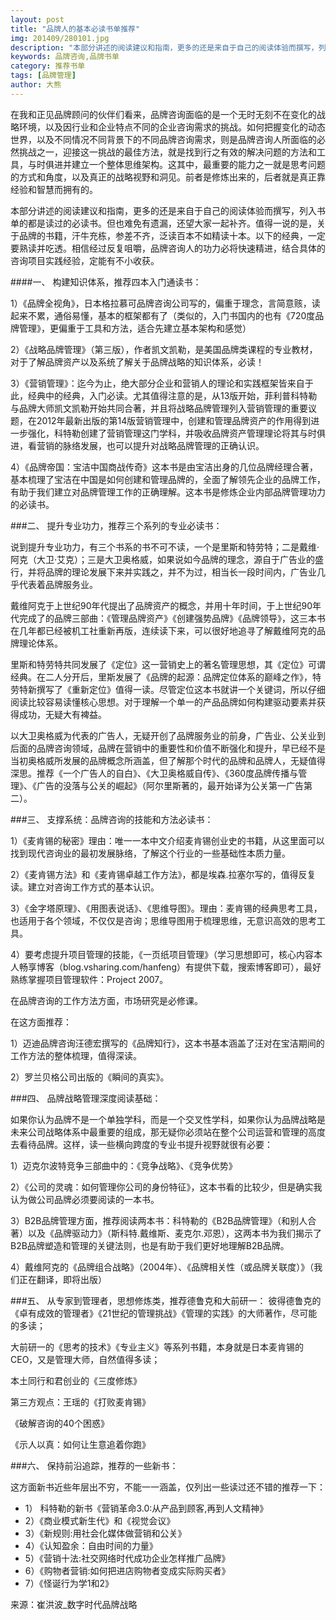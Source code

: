 ```yaml
---
layout: post
title: "品牌人的基本必读书单推荐"
img: 201409/280101.jpg
description: "本部分讲述的阅读建议和指南，更多的还是来自于自己的阅读体验而撰写，列入书单的都是读过的必读书。但也难免有遗漏，还望大家一起补齐。值得一说的是，关于品牌的书籍，汗牛充栋，参差不齐，泛读百本不如精读十本。以下的经典，一定要熟读并吃透。相信经过反复咀嚼，品牌咨询人的功力必将快速精进，结合具体的咨询项目实践经验，定能有不小收获。"
keywords: 品牌咨询,品牌书单
category: 推荐书单
tags: [品牌管理]
author: 大熊
---
```


在我和正见品牌顾问的伙伴们看来，品牌咨询面临的是一个无时无刻不在变化的战略环境，以及因行业和企业特点不同的企业咨询需求的挑战。如何把握变化的动态世界，以及不同情况不同背景下的不同品牌咨询需求，则是品牌咨询人所面临的必然挑战之一，迎接这一挑战的最佳方法，就是找到行之有效的解决问题的方法和工具，与时俱进并建立一个整体思维架构。这其中，最重要的能力之一就是思考问题的方式和角度，以及真正的战略视野和洞见。前者是修炼出来的，后者就是真正靠经验和智慧而拥有的。

本部分讲述的阅读建议和指南，更多的还是来自于自己的阅读体验而撰写，列入书单的都是读过的必读书。但也难免有遗漏，还望大家一起补齐。值得一说的是，关于品牌的书籍，汗牛充栋，参差不齐，泛读百本不如精读十本。以下的经典，一定要熟读并吃透。相信经过反复咀嚼，品牌咨询人的功力必将快速精进，结合具体的咨询项目实践经验，定能有不小收获。

####一、 构建知识体系，推荐四本入门通读书：

1）《品牌全视角》，日本格拉慕可品牌咨询公司写的，偏重于理念，言简意赅，读起来不累，通俗易懂，基本的框架都有了（类似的，入门书国内的也有《720度品牌管理》，更偏重于工具和方法，适合先建立基本架构和感觉）

2）《战略品牌管理》（第三版），作者凯文凯勒，是美国品牌类课程的专业教材，对于了解品牌资产以及系统了解关于品牌战略的知识体系，必读！

3）《营销管理》：迄今为止，绝大部分企业和营销人的理论和实践框架皆来自于此，经典中的经典，入门必读。尤其值得注意的是，从13版开始，菲利普科特勒与品牌大师凯文凯勒开始共同合著，并且将战略品牌管理列入营销管理的重要议题，在2012年最新出版的第14版营销管理中，创建和管理品牌资产的作用得到进一步强化，科特勒创建了营销管理这门学科，并吸收品牌资产管理理论将其与时俱进，看营销的脉络发展，也可以提升对战略品牌管理的正确认识。

4）《品牌帝国：宝洁中国商战传奇》这本书是由宝洁出身的几位品牌经理合著，基本梳理了宝洁在中国是如何创建和管理品牌的，全面了解领先企业的品牌工作，有助于我们建立对品牌管理工作的正确理解。这本书是修炼企业内部品牌管理功力的必读书。

###二、 提升专业功力，推荐三个系列的专业必读书：

说到提升专业功力，有三个书系的书不可不读，一个是里斯和特劳特；二是戴维·阿克（大卫·艾克）；三是大卫奥格威，如果说如今品牌的理念，源自于广告业的盛行，并将品牌的理论发展下来并实践之，并不为过，相当长一段时间内，广告业几乎代表着品牌服务业。

戴维阿克于上世纪90年代提出了品牌资产的概念，并用十年时间，于上世纪90年代完成了的品牌三部曲：《管理品牌资产》《创建强势品牌》《品牌领导》，这三本书在几年都已经被机工社重新再版，连续读下来，可以很好地追寻了解戴维阿克的品牌理论体系。

里斯和特劳特共同发展了《定位》这一营销史上的著名管理思想，其《定位》可谓经典。在二人分开后，里斯发展了《品牌的起源：品牌定位体系的巅峰之作》，特劳特新撰写了《重新定位》值得一读。尽管定位这本书就讲一个关键词，所以仔细阅读比较容易读懂核心思想。对于理解一个单一的产品品牌如何构建驱动要素并获得成功，无疑大有裨益。

以大卫奥格威为代表的广告人，无疑开创了品牌服务业的前身，广告业、公关业到后面的品牌咨询领域，品牌在营销中的重要性和价值不断强化和提升，早已经不是当初奥格威所发展的品牌概念所涵盖，但了解那个时代的品牌和品牌人，无疑值得深思。推荐《一个广告人的自白》、《大卫奥格威自传》、《360度品牌传播与管理》、《广告的没落与公关的崛起》（阿尔里斯著的，最开始译为公关第一广告第二）。

###三、 支撑系统：品牌咨询的技能和方法必读书：

1）《麦肯锡的秘密》理由：唯一一本中文介绍麦肯锡创业史的书籍，从这里面可以找到现代咨询业的最初发展脉络，了解这个行业的一些基础性本质力量。

2）《麦肯锡方法》和《麦肯锡卓越工作方法》，都是埃森.拉塞尔写的，值得反复读。建立对咨询工作方式的基本认识。

3）《金字塔原理》、《用图表说话》、《思维导图》。理由：麦肯锡的经典思考工具，也适用于各个领域，不仅仅是咨询；思维导图用于梳理思维，无意识高效的思考工具。

4）要考虑提升项目管理的技能，《一页纸项目管理》（学习思想即可，核心内容本人畅享博客（blog.vsharing.com/hanfeng）有提供下载，搜索博客即可），最好熟练掌握项目管理软件：Project 2007。

在品牌咨询的工作方法方面，市场研究是必修课。

在这方面推荐：

1）迈迪品牌咨询汪德宏撰写的《品牌知行》，这本书基本涵盖了汪对在宝洁期间的工作方法的整体梳理，值得深读。

2）罗兰贝格公司出版的《瞬间的真实》。

###四、 品牌战略管理深度阅读基础：

如果你认为品牌不是一个单独学科，而是一个交叉性学科，如果你认为品牌战略是未来公司战略体系中最重要的组成，那无疑你必须站在整个公司运营和管理的高度去看待品牌。这样，读一些横向跨度的专业书提升视野就很有必要：

1）迈克尔波特竞争三部曲中的：《竞争战略》、《竞争优势》

2）《公司的灵魂：如何管理你公司的身份特征》，这本书看的比较少，但是确实我认为做公司品牌必须要阅读的一本书。

3）B2B品牌管理方面，推荐阅读两本书：科特勒的《B2B品牌管理》（和别人合著）以及《品牌驱动力》（斯科特.戴维斯、麦克尔.邓恩），这两本书为我们揭示了B2B品牌塑造和管理的关键法则，也是有助于我们更好地理解B2B品牌。

4）戴维阿克的《品牌组合战略》（2004年）、《品牌相关性（或品牌关联度）》（我们正在翻译，即将出版）

###五、 从专家到管理者，思想修炼类，推荐德鲁克和大前研一：
彼得德鲁克的《卓有成效的管理者》《21世纪的管理挑战》《管理的实践》的大师著作，尽可能的多读；

大前研一的《思考的技术》《专业主义》等系列书籍，本身就是日本麦肯锡的CEO，又是管理大师，自然值得多读；

本土同行和君创业的《三度修炼》

第三方观点：王瑶的《打败麦肯锡》

《破解咨询的40个困惑》

《示人以真：如何让生意追着你跑》

###六、 保持前沿追踪，推荐的一些新书：

这方面新书近些年层出不穷，不能一一涵盖，仅列出一些读过还不错的推荐一下：

* 1） 科特勒的新书《营销革命3.0:从产品到顾客,再到人文精神》
* 2）《商业模式新生代》和《视觉会议》
* 3）《新规则:用社会化媒体做营销和公关》
* 4）《认知盈余：自由时间的力量》
* 5）《营销十法:社交网络时代成功企业怎样推广品牌》
* 6）《购物者营销:如何把进店购物者变成实际购买者》
* 7）《怪诞行为学1和2》

来源：崔洪波_数字时代品牌战略
